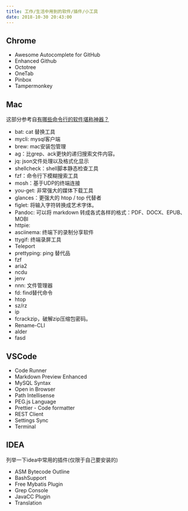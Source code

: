 ```yaml
---
title: 工作/生活中用到的软件/插件/小工具
date: 2018-10-30 20:43:00
---
```


## Chrome

* Awesome Autocomplete for GitHub
* Enhanced Github
* Octotree
* OneTab
* Pinbox
* Tampermonkey


## Mac
这部分参考自[有哪些命令行的软件堪称神器？](https://www.zhihu.com/question/59227720)
* bat: cat 替换工具
* mycli: mysql客户端
* brew: mac安装包管理
* ag：比grep、ack更快的递归搜索文件内容。
* jq: json文件处理以及格式化显示
* shellcheck：shell脚本静态检查工具
* fzf：命令行下模糊搜索工具
* mosh：基于UDP的终端连接
* you-get: 非常强大的媒体下载工具
* glances：更强大的 htop / top 代替者
* figlet: 将输入字符转换成艺术字体。
* Pandoc: 可以将 markdown 转成各式各样的格式：PDF、DOCX、EPUB、MOBI
* httpie: 
* asciinema: 终端下的录制分享软件
* ttygif: 终端录屏工具
* Teleport
* prettyping: ping 替代品
* fzf
* aria2
* ncdu
* jenv
* nnn: 文件管理器
* fd: find替代命令
* htop
* sz/rz
* ip
* fcrackzip，破解zip压缩包密码。
* Rename-CLI
* alder
* fasd


<!--more-->

## VSCode

* Code Runner
* Markdown Preview Enhanced
* MySQL Syntax
* Open in Browser
* Path Intellisense
* PEG.js Language
* Prettier - Code formatter
* REST Client
* Settings Sync
* Terminal

## IDEA
列举一下idea中常用的插件(仅限于自己要安装的)
* ASM Bytecode Outline
* BashSupport
* Free Mybatis Plugin
* Grep Console
* JavaCC Plugin
* Translation

<!--more-->